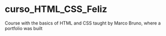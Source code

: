 # curso_HTML_CSS_Feliz
Course with the basics of HTML and CSS taught by Marco Bruno, where a portfolio was built
